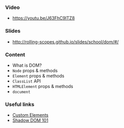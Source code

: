 ### Video
- https://youtu.be/J63FhC9lTZ8

### Slides
- http://rolling-scopes.github.io/slides/school/dom/#/

### Content
* What is DOM?
* `Node` props & methods
* `Element` props & methods
* `ClassList` API
* `HTMLElement` props & methods
* `document`

### Useful links
- [Custom Elements](http://www.html5rocks.com/en/tutorials/webcomponents/customelements/)
- [Shadow DOM 101](http://www.html5rocks.com/en/tutorials/webcomponents/shadowdom/)
